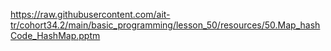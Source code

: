 https://raw.githubusercontent.com/ait-tr/cohort34.2/main/basic_programming/lesson_50/resources/50.Map_hashCode_HashMap.pptm